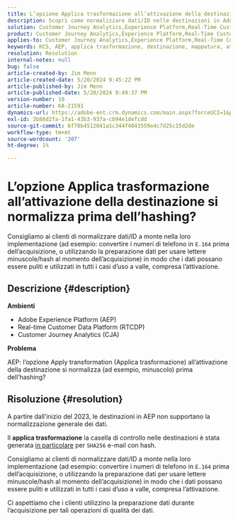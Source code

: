 ```yaml
---
title: L’opzione Applica trasformazione all’attivazione della destinazione si normalizza prima dell’hashing?
description: Scopri come normalizzare dati/ID nelle destinazioni in Adobe Experience Platform.
solution: Customer Journey Analytics,Experience Platform,Real-Time Customer Data Platform
product: Customer Journey Analytics,Experience Platform,Real-Time Customer Data Platform
applies-to: Customer Journey Analytics,Experience Platform,Real-Time Customer Data Platform
keywords: KCS, AEP, applica trasformazione, destinazione, mappatura, attivazione, RT-CDP, Customer Journey Analytics, normalizzazione, Adobe Experience Platform, FAQ
resolution: Resolution
internal-notes: null
bug: false
article-created-by: Jim Menn
article-created-date: 5/20/2024 9:45:22 PM
article-published-by: Jim Menn
article-published-date: 5/20/2024 9:49:37 PM
version-number: 10
article-number: KA-21591
dynamics-url: https://adobe-ent.crm.dynamics.com/main.aspx?forceUCI=1&pagetype=entityrecord&etn=knowledgearticle&id=5c660a3c-f216-ef11-9f8a-6045bd006268
exl-id: 3b88d2fa-1fa1-43b3-937a-cb94e1defcdd
source-git-commit: 6f78b4512041a1c344f4043559e4c7d25c15d2de
workflow-type: tm+mt
source-wordcount: '207'
ht-degree: 1%

---
```


# L’opzione Applica trasformazione all’attivazione della destinazione si normalizza prima dell’hashing?


Consigliamo ai clienti di normalizzare dati/ID a monte nella loro implementazione (ad esempio: convertire i numeri di telefono in `E.164` prima dell’acquisizione, o utilizzando la preparazione dati per usare lettere minuscole/hash al momento dell’acquisizione) in modo che i dati possano essere puliti e utilizzati in tutti i casi d’uso a valle, compresa l’attivazione.

## Descrizione {#description}


<b>Ambienti</b>

- Adobe Experience Platform (AEP)
- Real-time Customer Data Platform (RTCDP)
- Customer Journey Analytics (CJA)




<b>Problema</b>

AEP: l’opzione Apply transformation (Applica trasformazione) all’attivazione della destinazione si normalizza (ad esempio, minuscolo) prima dell’hashing?


## Risoluzione {#resolution}


A partire dall’inizio del 2023, le destinazioni in AEP non supportano la normalizzazione generale dei dati.

Il <b>applica trasformazione</b> la casella di controllo nelle destinazioni è stata generata <u>in particolare</u> per `SHA256` e-mail con hash.

Consigliamo ai clienti di normalizzare dati/ID a monte nella loro implementazione (ad esempio: convertire i numeri di telefono in `E.164` prima dell’acquisizione, o utilizzando la preparazione dati per usare lettere minuscole/hash al momento dell’acquisizione) in modo che i dati possano essere puliti e utilizzati in tutti i casi d’uso a valle, compresa l’attivazione.

Ci aspettiamo che i clienti utilizzino la preparazione dati durante l’acquisizione per tali operazioni di qualità dei dati.
